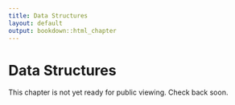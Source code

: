 ```yaml
---
title: Data Structures
layout: default
output: bookdown::html_chapter
---
```


# Data Structures

This chapter is not yet ready for public viewing. Check back soon.
